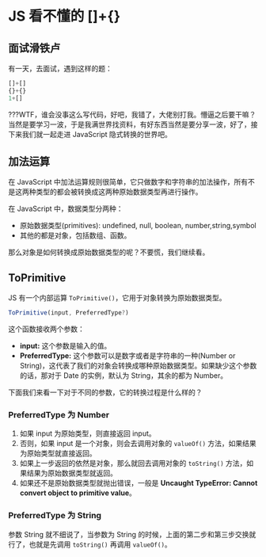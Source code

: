 # JS 看不懂的 []+{}

## 面试滑铁卢

有一天，去面试，遇到这样的题：

```js
[]+[]
{}+{}
1+[]
```

???WTF，谁会没事这么写代码，好吧，我错了，大佬别打我。懵逼之后要干嘛？当然是要学习一波，于是我满世界找资料，有好东西当然是要分享一波，好了，接下来我们就一起走进 JavaScript 隐式转换的世界吧。

## 加法运算

在 JavaScript 中加法运算规则很简单，它只做数字和字符串的加法操作，所有不是这两种类型的都会被转换成这两种原始数据类型再进行操作。

在 JavaScript 中，数据类型分两种：

- 原始数据类型(primitives): undefined, null, boolean, number,string,symbol
- 其他的都是对象，包括数组、函数。

那么对象是如何转换成原始数据类型的呢？不要慌，我们继续看。

## ToPrimitive

JS 有一个内部运算 `ToPrimitive()`，它用于对象转换为原始数据类型。

```js
ToPrimitive(input, PreferredType?)
```

这个函数接收两个参数：

- __input:__ 这个参数是输入的值。
- __PreferredType:__ 这个参数可以是数字或者是字符串的一种(Number or String)，这代表了我们的对象会转换成哪种原始数据类型。如果缺少这个参数的话，那对于 Date 的实例，默认为 String，其余的都为 Number。

下面我们来看一下对于不同的参数，它的转换过程是什么样的？

### PreferredType 为 Number

1. 如果 input 为原始类型，则直接返回 input。
2. 否则，如果 input 是一个对象，则会去调用对象的 `valueOf()` 方法，如果结果为原始类型就直接返回。
3. 如果上一步返回的依然是对象，那么就回去调用对象的 `toString()` 方法，如果结果为原始数据类型就返回。
4. 如果还不是原始数据类型就抛出错误，一般是 __Uncaught TypeError: Cannot convert object to primitive value__。

### PreferredType 为 String

参数 String 就不细说了，当参数为 String 的时候，上面的第二步和第三步交换就行了，也就是先调用 `toString()` 再调用 `valueOf()`。


